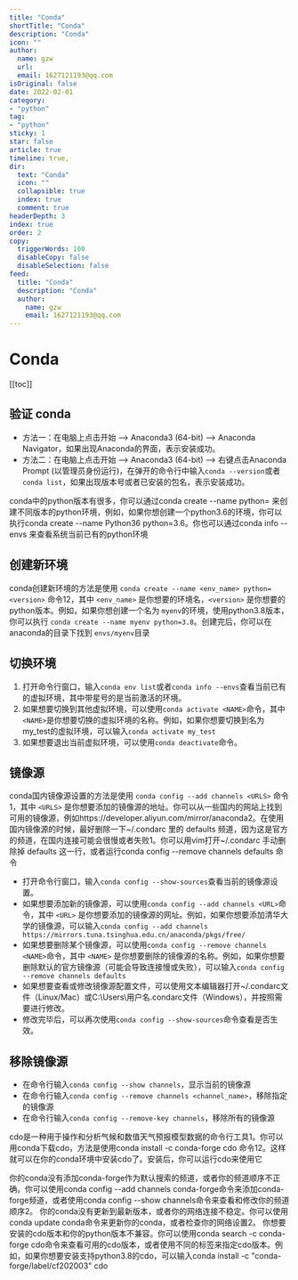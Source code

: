 ```yaml
---
title: "Conda"
shortTitle: "Conda"
description: "Conda"
icon: ""
author: 
  name: gzw
  url: 
  email: 1627121193@qq.com
isOriginal: false
date: 2022-02-01
category: 
- "python"
tag:
- "python"
sticky: 1
star: false
article: true
timeline: true,
dir:
  text: "Conda"
  icon: ""
  collapsible: true
  index: true
  comment: true
headerDepth: 3
index: true
order: 2
copy:
  triggerWords: 100
  disableCopy: false
  disableSelection: false
feed:
  title: "Conda"
  description: "Conda"
  author:
    name: gzw
    email: 1627121193@qq.com
---
```






# Conda

[[toc]]


## 验证 conda

- 方法一：在电脑上点击开始 --> Anaconda3 (64-bit) --> Anaconda Navigator，如果出现Anaconda的界面，表示安装成功。
- 方法二：在电脑上点击开始 --> Anaconda3 (64-bit) --> 右键点击Anaconda Prompt (以管理员身份运行)，在弹开的命令行中输入`conda --version`或者`conda list`，如果出现版本号或者已安装的包名，表示安装成功。





conda中的python版本有很多，你可以通过conda create --name  python= 来创建不同版本的python环境，例如，如果你想创建一个python3.6的环境，你可以执行conda create --name Python36 python=3.6。你也可以通过conda info --envs 来查看系统当前已有的python环境



## 创建新环境

conda创建新环境的方法是使用 `conda create --name <env_name> python=<version>` 命令12，其中 `<env_name>` 是你想要的环境名，`<version>` 是你想要的python版本。例如，如果你想创建一个名为 `myenv`的环境，使用python3.8版本，你可以执行 `conda create --name myenv python=3.8`。创建完后，你可以在anaconda的目录下找到 `envs/myenv`目录





## 切换环境

1. 打开命令行窗口，输入`conda env list`或者`conda info --envs`查看当前已有的虚拟环境，其中带星号的是当前激活的环境。
2. 如果想要切换到其他虚拟环境，可以使用`conda activate <NAME>`命令，其中`<NAME>`是你想要切换的虚拟环境的名称。例如，如果你想要切换到名为my_test的虚拟环境，可以输入`conda activate my_test`
3. 如果想要退出当前虚拟环境，可以使用`conda deactivate`命令。





## 镜像源

conda国内镜像源设置的方法是使用 `conda config --add channels <URLS>` 命令1，其中 `<URLS>` 是你想要添加的镜像源的地址。你可以从一些国内的网站上找到可用的镜像源，例如https://developer.aliyun.com/mirror/anaconda2。在使用国内镜像源的时候，最好删除一下~/.condarc 里的 defaults 频道，因为这是官方的频道，在国内连接可能会很慢或者失败1。你可以用vim打开~/.condarc 手动删除掉 defaults 这一行，或者运行conda config --remove channels defaults 命令

- 打开命令行窗口，输入`conda config --show-sources`查看当前的镜像源设置。
- 如果想要添加新的镜像源，可以使用`conda config --add channels <URL>`命令，其中 `<URL>` 是你想要添加的镜像源的网址。例如，如果你想要添加清华大学的镜像源，可以输入`conda config --add channels https://mirrors.tuna.tsinghua.edu.cn/anaconda/pkgs/free/`
- 如果想要删除某个镜像源，可以使用`conda config --remove channels <NAME>`命令，其中 `<NAME>` 是你想要删除的镜像源的名称。例如，如果你想要删除默认的官方镜像源（可能会导致连接慢或失败），可以输入`conda config --remove channels defaults`
- 如果想要查看或修改镜像源配置文件，可以使用文本编辑器打开~/.condarc文件（Linux/Mac）或C:\Users\用户名.condarc文件（Windows），并按照需要进行修改。
- 修改完毕后，可以再次使用`conda config --show-sources`命令查看是否生效。



## 移除镜像源

- 在命令行输入`conda config --show channels`，显示当前的镜像源
- 在命令行输入`conda config --remove channels <channel_name>`，移除指定的镜像源
- 在命令行输入`conda config --remove-key channels`，移除所有的镜像源









cdo是一种用于操作和分析气候和数值天气预报模型数据的命令行工具1。你可以用conda下载cdo，方法是使用conda install -c conda-forge cdo 命令12。这样就可以在你的conda环境中安装cdo了。安装后，你可以运行cdo来使用它



你的conda没有添加conda-forge作为默认搜索的频道，或者你的频道顺序不正确。你可以使用conda config --add channels conda-forge命令来添加conda-forge频道，或者使用conda config --show channels命令来查看和修改你的频道顺序2。 你的conda没有更新到最新版本，或者你的网络连接不稳定。你可以使用conda update conda命令来更新你的conda，或者检查你的网络设置2。 你想要安装的cdo版本和你的python版本不兼容。你可以使用conda search -c conda-forge cdo命令来查看可用的cdo版本，或者使用不同的标签来指定cdo版本。例如，如果你想要安装支持python3.8的cdo，可以输入conda install -c "conda-forge/label/cf202003" cdo